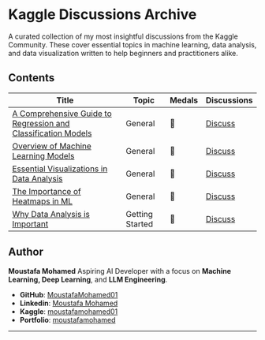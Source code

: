 # Kaggle Discussions Archive

A curated collection of my most insightful discussions from the Kaggle Community. These cover essential topics in machine learning, data analysis, and data visualization written to help beginners and practitioners alike.

## Contents

| Title | Topic | Medals | Discussions |
|-------|-------|--------|-------------|
|[A Comprehensive Guide to Regression and Classification Models](./discussions/regression-and-classification-guide.md) | General | 🥉 | [Discuss](https://www.kaggle.com/discussions/general/585552) |
| [Overview of Machine Learning Models](./discussions/overview-ml-models.md) | General | 🥉 | [Discuss](https://www.kaggle.com/discussions/general/585319) |
| [Essential Visualizations in Data Analysis](./discussions/essential-visualizations.md) | General | 🥇 | [Discuss](https://www.kaggle.com/discussions/general/583451) |
| [The Importance of Heatmaps in ML](./discussions/importance-of-heatmaps.md) | General | 🥈 | [Discuss](https://www.kaggle.com/discussions/general/580707) |
| [Why Data Analysis is Important](./discussions/why-data-analysis-important.md) | Getting Started | 🥉 | [Discuss](https://www.kaggle.com/discussions/getting-started/560720) |

## Author

**Moustafa Mohamed**
Aspiring AI Developer with a focus on **Machine Learning, Deep Learning**, and **LLM Engineering**.

* **GitHub**: [MoustafaMohamed01](https://github.com/MoustafaMohamed01)
* **Linkedin**: [Moustafa Mohamed](https://www.linkedin.com/in/moustafamohamed01/)
* **Kaggle**: [moustafamohamed01](https://www.kaggle.com/moustafamohamed01)
* **Portfolio**: [moustafamohamed](https://moustafamohamed.netlify.app/)

---
